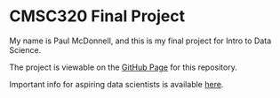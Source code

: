 # CMSC320 Final Project

My name is Paul McDonnell, and this is my final project for Intro to Data Science.

The project is viewable on the [GitHub Page][00] for this repository.

Important info for aspiring data scientists is available [here].

[00]: https://ptm5247.github.io/
[here]: https://www.youtube.com/watch?v=dQw4w9WgXcQ
